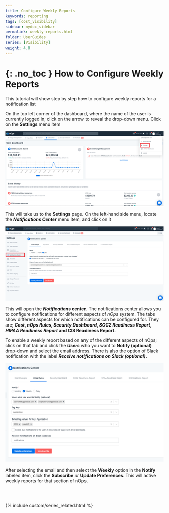 ```yaml
---
title: Configure Weekly Reports
keywords: reporting
tags: [cost_visibility]
sidebar: mydoc_sidebar
permalink: weekly-reports.html
folder: UserGuides
series: [Visibility]
weight: 4.0
---
```


{: .no_toc }
How to Configure Weekly Reports
===============================

This tutorial will show step by step how to configure weekly reports for a notification list

On the top left corner of the dashboard, where the name of the user is currently logged in; click on the arrow to reveal the drop-down menu. Click on the **Settings** menu item

![](/tmpimg/rep1.png)

This will take us to the **Settings** page. On the left-hand side menu, locate the **_Notifications Center_** menu item, and click on it

![](/tmpimg/rep2.png)

This will open the **_Notifications_ center**. The notifications center allows you to configure notifications for different aspects of _nOps_ system. The tabs show different aspects for which notifications can be configured for. They are; **_Cost_, _nOps Rules_, _Security Dashboard_, _SOC2 Readiness Report_, _HIPAA Readiness Report_ and CIS Readiness Report.**

To enable a weekly report based on any of the different aspects of nOps; click on that tab and click the **_Users_** who you want to **Notify (optional)** drop-down and select the email address. There is also the option of Slack notification with the label **_Receive notifications on Slack (optional)_.**

![](/tmpimg/rep3.png)

After selecting the email and then select the **Weekly** option in the **Notify** labeled item, click the **Subscribe** _or_ **Update Preferences**. This will active weekly reports for that section of nOps.


<br/><br/>

{% include custom/series_related.html %}